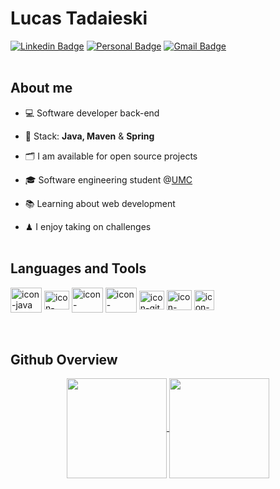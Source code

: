 # Lucas Tadaieski 
[![Linkedin Badge](https://img.shields.io/badge/-Linkedin-0A2342?style=flat-square&logo=Linkedin&logoColor=white&link=https://www.linkedin.com/in/lucastadaieski/)](https://www.linkedin.com/in/lucastadaieski/)
[![Personal Badge](https://img.shields.io/badge/-Website-0A2342?style=flat-square&logo=esri&logoColor=white&link=https://lucastadaieski.github.io/portfolio/)](https://lucastadaieski.github.io/portfolio/)
[![Gmail Badge](https://img.shields.io/badge/-dev.lucastadaieski@gmail.com-0A2342?style=flat-square&logo=Gmail&logoColor=white&link=mailto:dev.lucastadaieski@gmail.com)](mailto:dev.lucastadaieski@gmail.com)
<br><br>

## About me
- 💻 Software developer back-end

- 🧰 Stack: **Java, Maven** & **Spring**

- 🗂 I am available for open source projects
  
- 🎓 Software engineering student @[UMC](https://www.umc.br/)
  
- 📚 Learning about web development
  
- ♟ I enjoy taking on challenges
<br><br>


## Languages and Tools

<div style="display: inline_block">
  <img align="center" alt="icon-java" height="40" width="50" src="https://cdn.jsdelivr.net/gh/devicons/devicon@latest/icons/java/java-original.svg" />  
  <img align="center" alt="icon-spring" height="30" width="40" src="https://cdn.jsdelivr.net/gh/devicons/devicon@latest/icons/spring/spring-original.svg" />  
  <img align="center" alt="icon-mySQL" height="40" width="50"src="https://cdn.jsdelivr.net/gh/devicons/devicon@latest/icons/mysql/mysql-original.svg" />        
  <img align="center" alt="icon-postgreeSQL" height="40" width="50" src="https://cdn.jsdelivr.net/gh/devicons/devicon@latest/icons/postgresql/postgresql-plain.svg" />
  <img align="center" alt="icon-git" height="30" width="40" src="https://cdn.jsdelivr.net/gh/devicons/devicon@latest/icons/git/git-original.svg" />
  <img align="center" alt="icon-html" height="32" width="40" src="https://cdn.jsdelivr.net/gh/devicons/devicon@latest/icons/html5/html5-original.svg" />
  <img align="center" alt="icon-css" height="32" widht="40 "src="https://cdn.jsdelivr.net/gh/devicons/devicon@latest/icons/css3/css3-original.svg" />
          
            
</div> <br><br>


## Github Overview

<div align="center">
<a href="https://github.com/anuraghazra/github-readme-stats">
  <img height=160 align="center" src="https://github-readme-stats.vercel.app/api?username=lucastadaieski&rank_icon=github&hide=contribs&theme=codeSTACKr" />
</a>
<a href="https://github.com/anuraghazra/convoychat">
  <img height=160 align="center" src="https://github-readme-stats.vercel.app/api/top-langs?username=lucastadaieski&layout=donut&langs_count=8&card_width=320&theme=codeSTACKr" />
</a>  
</div>
